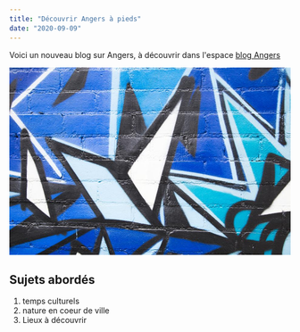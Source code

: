 ```yaml
---
title: "Découvrir Angers à pieds"
date: "2020-09-09"
---
```


Voici un nouveau blog sur Angers, à découvrir dans l'espace [blog Angers](../blog2)

![photo brick](./blue-black-on-brick.png)

## Sujets abordés

1. temps culturels
2. nature en coeur de ville
3. Lieux à découvrir
